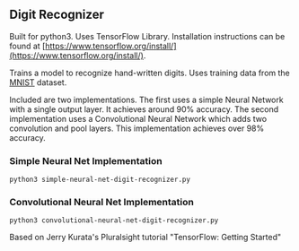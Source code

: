 ## Digit Recognizer

Built for python3. Uses TensorFlow Library. Installation instructions can be found at [https://www.tensorflow.org/install/](https://www.tensorflow.org/install/).

Trains a model to recognize hand-written digits. Uses training data from the [MNIST](http://yann.lecun.com/exdb/mnist/) dataset.

Included are two implementations. The first uses a simple Neural Network with a single output layer. It achieves around 90% accuracy. 
The second implementation uses a Convolutional Neural Network which adds two convolution and pool layers. This implementation achieves over 98% accuracy. 

### Simple Neural Net Implementation
```
python3 simple-neural-net-digit-recognizer.py
```

### Convolutional Neural Net Implementation
```
python3 convolutional-neural-net-digit-recognizer.py
```


Based on Jerry Kurata's Pluralsight tutorial "TensorFlow: Getting Started"